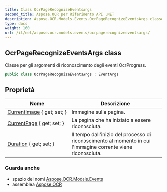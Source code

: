```yaml
---
title: Class OcrPageRecognizeEventsArgs
second_title: Aspose.OCR per Riferimento API .NET
description: Aspose.OCR.Models.Events.OcrPageRecognizeEventsArgs classe. Classe per gli argomenti di riconoscimento degli eventi OcrProgress.
type: docs
weight: 160
url: /it/net/aspose.ocr.models.events/ocrpagerecognizeeventsargs/
---
```

## OcrPageRecognizeEventsArgs class

Classe per gli argomenti di riconoscimento degli eventi OcrProgress.

```csharp
public class OcrPageRecognizeEventsArgs : EventArgs
```

## Proprietà

| Nome | Descrizione |
| --- | --- |
| [CurrentImage](../../aspose.ocr.models.events/ocrpagerecognizeeventsargs/currentimage/) { get; set; } | Immagine sulla pagina. |
| [CurrentPage](../../aspose.ocr.models.events/ocrpagerecognizeeventsargs/currentpage/) { get; set; } | La pagina che ha iniziato a essere riconosciuta. |
| [Duration](../../aspose.ocr.models.events/ocrpagerecognizeeventsargs/duration/) { get; set; } | Il tempo dall'inizio del processo di riconoscimento al momento in cui l'immagine corrente viene riconosciuta. |

### Guarda anche

* spazio dei nomi [Aspose.OCR.Models.Events](../../aspose.ocr.models.events/)
* assemblea [Aspose.OCR](../../)


